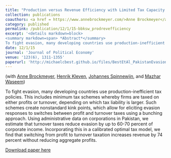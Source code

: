```yaml
---
title: "Production versus Revenue Efficiency with Limited Tax Capacity: Theory and Evidence from Pakistan"
collection: publications
coauthors: <a href = https://www.annebrockmeyer.com/>Anne Brockmeyer</a>, <a href=https://www.henrikkleven.com>Henrik Kleven</a>, <a href = https://personal.lse.ac.uk/spinnewi/>Johannes Spinnewijn</a>, and <a href=https://mazharwaseem.com/>Mazhar Waseem</a>
category: published
permalink: /publication/12/1/15-bbksw_prodrevefficiency
excerpt: '<details markdown=block>
<summary markdown=span> *Abstract*</summary> 
To fight evasion, many developing countries use production-inefficient tax policies. This includes minimum tax schemes whereby firms are taxed on either profits or turnover, depending on which tax liability is larger. Such schemes create nonstandard kink points, which allow for eliciting evasion responses to switches between profit and turnover taxes using a bunching approach. Using administrative data on corporations in Pakistan, we estimate that turnover taxes reduce evasion by up to 60-70 percent of corporate income. Incorporating this in a calibrated optimal tax model, we find that switching from profit to turnover taxation increases revenue by 74 percent without reducing aggregate profits.'
date: 12/1/15
journal: 'Journal of Political Economy'
venue: '123(6), 1311-1355'
paperurl: 'http://michaelcbest.github.io/files/BestEtAl_PakistanEvasion_Sep2014_Final.pdf'
---
```

(with [Anne Brockmeyer](https://www.annebrockmeyer.com/), [Henrik Kleven](https://www.henrikkleven.com), [Johannes Spinnewijn](https://personal.lse.ac.uk/spinnewi/), and [Mazhar Waseem](https://mazharwaseem.com/))

 
To fight evasion, many developing countries use production-inefficient tax policies. This includes minimum tax schemes whereby firms are taxed on either profits or turnover, depending on which tax liability is larger. Such schemes create nonstandard kink points, which allow for eliciting evasion responses to switches between profit and turnover taxes using a bunching approach. Using administrative data on corporations in Pakistan, we estimate that turnover taxes reduce evasion by up to 60-70 percent of corporate income. Incorporating this in a calibrated optimal tax model, we find that switching from profit to turnover taxation increases revenue by 74 percent without reducing aggregate profits.

[Download paper here](http://michaelcbest.github.io/files/BestEtAl_PakistanEvasion_Sep2014_Final.pdf)
